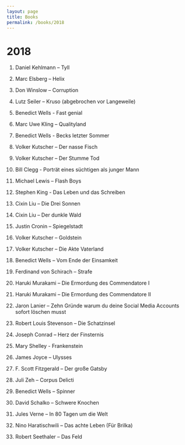 ```yaml
---
layout: page
title: Books
permalink: /books/2018
---
```

# 2018 
1. Daniel Kehlmann – Tyll 

1. Marc Elsberg – Helix 

1. Don Winslow – Corruption 

1. Lutz Seiler – Kruso (abgebrochen vor Langeweile) 

1. Benedict Wells - Fast genial 

1. Marc Uwe Kling – Qualityland 

1. Benedict Wells - Becks letzter Sommer 

1. Volker Kutscher – Der nasse Fisch 

1. Volker Kutscher – Der Stumme Tod 

1. Bill Clegg - Porträt eines süchtigen als junger Mann 

1. Michael Lewis – Flash Boys 

1. Stephen King - Das Leben und das Schreiben 

1. Cixin Liu – Die Drei Sonnen  

1. Cixin Liu – Der dunkle Wald 

1. Justin Cronin – Spiegelstadt 

1. Volker Kutscher – Goldstein 

1. Volker Kutscher – Die Akte Vaterland 

1. Benedict Wells – Vom Ende der Einsamkeit 

1. Ferdinand von Schirach – Strafe 

1. Haruki Murakami – Die Ermordung des Commendatore I 

1. Haruki Murakami – Die Ermordung des Commendatore II 

1. Jaron Lanier – Zehn Gründe warum du deine Social Media Accounts sofort löschen musst 

1. Robert Louis Stevenson – Die Schatzinsel 

1. Joseph Conrad – Herz der Finsternis 

1. Mary Shelley - Frankenstein 

1. James Joyce – Ulysses 

1. F. Scott Fitzgerald – Der große Gatsby 

1. Juli Zeh – Corpus Delicti 

1. Benedict Wells – Spinner 

1. David Schalko – Schwere Knochen 

1. Jules Verne – In 80 Tagen um die Welt 

1. Nino Haratischwili – Das achte Leben (Für Brilka) 

1. Robert Seethaler – Das Feld 